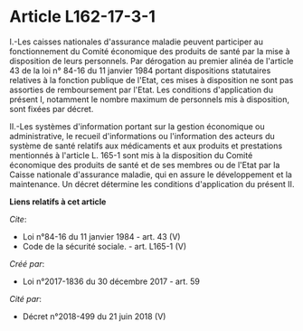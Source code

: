 # Article L162-17-3-1

I.-Les caisses nationales d'assurance maladie peuvent participer au fonctionnement du Comité économique des produits de santé
par la mise à disposition de leurs personnels. Par dérogation au premier alinéa de l'article 43 de la loi n° 84-16 du 11
janvier 1984 portant dispositions statutaires relatives à la fonction publique de l'Etat, ces mises à disposition ne sont pas
assorties de remboursement par l'Etat. Les conditions d'application du présent I, notamment le nombre maximum de personnels
mis à disposition, sont fixées par décret. 

II.-Les systèmes d'information portant sur la gestion économique ou administrative, le recueil d'informations ou
l'information des acteurs du système de santé relatifs aux médicaments et aux produits et prestations mentionnés à l'article
L. 165-1 sont mis à la disposition du Comité économique des produits de santé et de ses membres ou de l'Etat par la Caisse
nationale d'assurance maladie, qui en assure le développement et la maintenance. Un décret détermine les conditions
d'application du présent II.

**Liens relatifs à cet article**

_Cite_:

  - Loi n°84-16 du 11 janvier 1984 - art. 43 (V)
  - Code de la sécurité sociale. - art. L165-1 (V)

_Créé par_:

  - Loi n°2017-1836 du 30 décembre 2017 - art. 59

_Cité par_:

  - Décret n°2018-499 du 21 juin 2018 (V)
